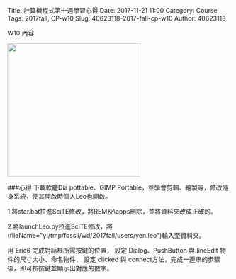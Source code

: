 Title: 計算機程式第十週學習心得
Date: 2017-11-21 11:00
Category: Course
Tags: 2017fall, CP-w10
Slug: 40623118-2017-fall-cp-w10
Author: 40623118

W10 內容
<!-- PELICAN_END_SUMMARY -->

<img src="https://cpa.kmol.info/40623118/raw/b2ff8fbb46eeadf04001f11dcf8454855a8ea2745878832cdc763e88b86a0b49?m=image/png
" width="300" height="300"></a>


###心得
下載軟體Dia pottable、GIMP Portable，並學會剪輯、繪製等，修改隨身系統，使其開啟時個人Leo也開啟。

1.將star.bat拉進SciTE修改，將REM及\apps刪除，並將資料夾改成正確的。

2.將launchLeo.py拉進SciTE修改，將(fileName="y:/tmp/fossil/wd/2017fall/users/yen.leo")輸入至資料夾。

用 Eric6 完成對話框所需按鍵的位置， 設定 Dialog、PushButton 與 lineEdit 物件的尺寸大小、命名物件， 設定 clicked 與 connect方法，完成一連串的步驟後，即可按按鍵並顯示出對應的數字。